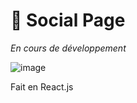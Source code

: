 # 💖 Social Page

*En cours de développement*

![image](https://user-images.githubusercontent.com/100080184/170588391-d1ad1918-aa58-4b18-97ad-3d4cdc8ab550.png)

Fait en React.js
